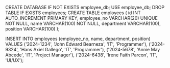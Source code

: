 CREATE DATABASE IF NOT EXISTS employee_db;
USE employee_db;
DROP TABLE IF EXISTS employees;
CREATE TABLE employees (
    id INT AUTO_INCREMENT PRIMARY KEY,
    employee_no VARCHAR(20) UNIQUE NOT NULL,
    name VARCHAR(100) NOT NULL,
    department VARCHAR(100),
    position VARCHAR(100)
);

INSERT INTO employees (employee_no, name, department, position) VALUES
('2024-1234', 'John Edward Bearneza', 'IT', 'Programmer'),
('2024-9324', 'Hans Axiel Gallego', 'IT', 'Programmer'),
('2024-5678', 'Annie May Abcede', 'IT', 'Project Manager'),
('2024-6438', 'Irene Faith Parcon', 'IT', 'UI/UX');
